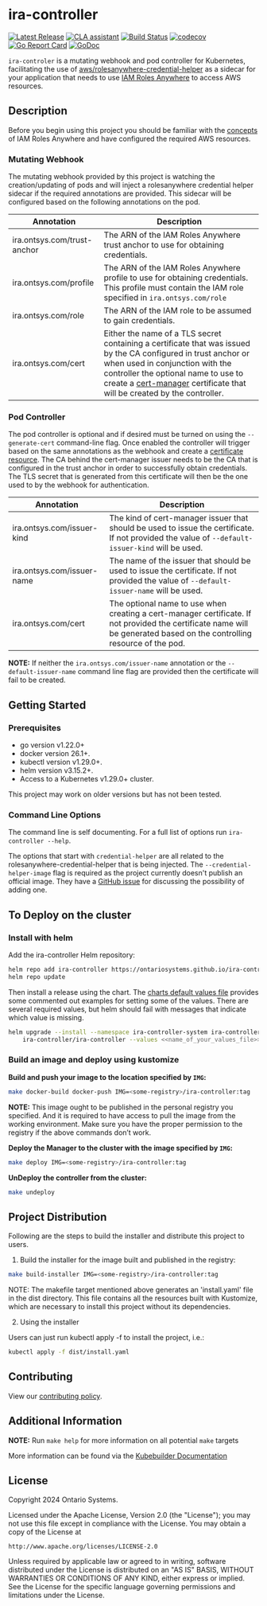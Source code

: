 # ira-controller
[![Latest Release](https://img.shields.io/github/release/ontariosystems/ira-controller.svg)](https://github.com/ontariosystems/ira-controller/releases)
[![CLA assistant](https://cla-assistant.io/readme/badge/ontariosystems/ira-controller)](https://cla-assistant.io/ontariosystems/ira-controller)
[![Build Status](https://github.com/ontariosystems/ira-controller/actions/workflows/build.yml/badge.svg)](https://github.com/ontariosystems/ira-controller/actions/workflows/build.yml)
[![codecov](https://codecov.io/gh/ontariosystems/ira-controller/graph/badge.svg?token=BKCN24MEUK)](https://codecov.io/gh/ontariosystems/ira-controller)
[![Go Report Card](https://goreportcard.com/badge/github.com/ontariosystems/ira-controller)](https://goreportcard.com/report/github.com/ontariosystems/ira-controller)
[![GoDoc](https://godoc.org/github.com/ontariosystems/ira-controller?status.svg)](https://godoc.org/github.com/ontariosystems/ira-controller)

`ira-controler` is a mutating webhook and pod controller for Kubernetes, facilitating the use of [aws/rolesanywhere-credential-helper](https://github.com/aws/rolesanywhere-credential-helper) as a sidecar for your application that needs to use [IAM Roles Anywhere](https://docs.aws.amazon.com/rolesanywhere/latest/APIReference/Welcome.html) to access AWS resources.  

## Description
Before you begin using this project you should be familiar with the [concepts](https://docs.aws.amazon.com/rolesanywhere/latest/userguide/introduction.html) of IAM Roles Anywhere and have configured the required AWS resources.

### Mutating Webhook
The mutating webhook provided by this project is watching the creation/updating of pods and will inject a rolesanywhere credential helper sidecar if the required annotations are provided.
This sidecar will be configured based on the following annotations on the pod.

| Annotation                  | Description                                                                                                                                                                                                                                                                                     |
|-----------------------------|-------------------------------------------------------------------------------------------------------------------------------------------------------------------------------------------------------------------------------------------------------------------------------------------------|
| ira.ontsys.com/trust-anchor | The ARN of the IAM Roles Anywhere trust anchor to use for obtaining credentials.                                                                                                                                                                                                                |
| ira.ontsys.com/profile      | The ARN of the IAM Roles Anywhere profile to use for obtaining credentials.  This profile must contain the IAM role specified in `ira.ontsys.com/role`                                                                                                                                          |
| ira.ontsys.com/role         | The ARN of the IAM role to be assumed to gain credentials.                                                                                                                                                                                                                                      |
| ira.ontsys.com/cert         | Either the name of a TLS secret containing a certificate that was issued by the CA configured in trust anchor or when used in conjunction with the controller the optional name to use to create a [cert-manager](https://cert-manager.io/) certificate that will be created by the controller. |

### Pod Controller
The pod controller is optional and if desired must be turned on using the `--generate-cert` command-line flag.
Once enabled the controller will trigger based on the same annotations as the webhook and create a [certificate resource](https://cert-manager.io/docs/usage/certificate/).
The CA behind the cert-manager issuer needs to be the CA that is configured in the trust anchor in order to successfully obtain credentials.
The TLS secret that is generated from this certificate will then be the one used to by the webhook for authentication.

| Annotation                 | Description                                                                                                                                                             |
|----------------------------|-------------------------------------------------------------------------------------------------------------------------------------------------------------------------|
| ira.ontsys.com/issuer-kind | The kind of cert-manager issuer that should be used to issue the certificate. If not provided the value of `--default-issuer-kind` will be used.                        |
| ira.ontsys.com/issuer-name | The name of the issuer that should be used to issue the certificate. If not provided the value of `--default-issuer-name` will be used.                                 |
| ira.ontsys.com/cert        | The optional name to use when creating a cert-manager certificate. If not provided the certificate name will be generated based on the controlling resource of the pod. |

**NOTE:** If neither the `ira.ontsys.com/issuer-name` annotation or the `--default-issuer-name` command line flag are provided then the certificate will fail to be created.

## Getting Started

### Prerequisites
- go version v1.22.0+
- docker version 26.1+.
- kubectl version v1.29.0+.
- helm version v3.15.2+.
- Access to a Kubernetes v1.29.0+ cluster.

This project may work on older versions but has not been tested.

### Command Line Options
The command line is self documenting.  For a full list of options run `ira-controller --help`.

The options that start with `credential-helper` are all related to the rolesanywhere-credential-helper that is being injected.
The `--credential-helper-image` flag is required as the project currently doesn't publish an official image.
They have a [GitHub issue](https://github.com/aws/rolesanywhere-credential-helper/issues/51) for discussing the possibility of adding one.

## To Deploy on the cluster
### Install with helm

Add the ira-controller Helm repository:
```sh
helm repo add ira-controller https://ontariosystems.github.io/ira-controller
helm repo update
```

Then install a release using the chart.  The [charts default values file](charts/ira-controller/values.yaml) provides some commented out examples for setting some of the values.  There are several required values, but helm should fail with messages that indicate which value is missing.
```sh
helm upgrade --install --namespace ira-controller-system ira-controller \
    ira-controller/ira-controller --values <<name_of_your_values_file>>.yaml
```

### Build an image and deploy using kustomize

**Build and push your image to the location specified by `IMG`:**

```sh
make docker-build docker-push IMG=<some-registry>/ira-controller:tag
```

**NOTE:** This image ought to be published in the personal registry you specified.
And it is required to have access to pull the image from the working environment.
Make sure you have the proper permission to the registry if the above commands don’t work.

**Deploy the Manager to the cluster with the image specified by `IMG`:**

```sh
make deploy IMG=<some-registry>/ira-controller:tag
```

**UnDeploy the controller from the cluster:**

```sh
make undeploy
```

## Project Distribution

Following are the steps to build the installer and distribute this project to users.

1. Build the installer for the image built and published in the registry:

```sh
make build-installer IMG=<some-registry>/ira-controller:tag
```

NOTE: The makefile target mentioned above generates an 'install.yaml'
file in the dist directory. This file contains all the resources built
with Kustomize, which are necessary to install this project without
its dependencies.

2. Using the installer

Users can just run kubectl apply -f <URL for YAML BUNDLE> to install the project, i.e.:

```sh
kubectl apply -f dist/install.yaml
```

## Contributing
View our [contributing policy](CONTRIBUTING.md).


## Additional Information
**NOTE:** Run `make help` for more information on all potential `make` targets

More information can be found via the [Kubebuilder Documentation](https://book.kubebuilder.io/introduction.html)

## License

Copyright 2024 Ontario Systems.

Licensed under the Apache License, Version 2.0 (the "License");
you may not use this file except in compliance with the License.
You may obtain a copy of the License at

    http://www.apache.org/licenses/LICENSE-2.0

Unless required by applicable law or agreed to in writing, software
distributed under the License is distributed on an "AS IS" BASIS,
WITHOUT WARRANTIES OR CONDITIONS OF ANY KIND, either express or implied.
See the License for the specific language governing permissions and
limitations under the License.


